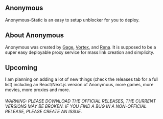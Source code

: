 ## Anonymous

Anonymous-Static is an easy to setup unblocker for you to deploy.

## About Anonymous

Anonymous was created by [Gage](https://github.com/oHeckGage), [Vortex](https://github.com/Vortexzzzz), and [Rena](https://github.com/renagamer101). It is supposed to be a super easy deployable proxy service for mass link creation and simplicity.

## Upcoming

I am planning on adding a lot of new things (check the releases tab for a full list) including an React/Next.js version of Anonymous, more games, more movies, more proxies and more. 


###### WARNING: PLEASE DOWNLOAD THE OFFICIAL RELEASES, THE CURRENT VERSIONS MAY BE BROKEN. IF YOU FIND A BUG IN A NON-OFFICIAL RELEASE, PLEASE CREATE AN ISSUE.
